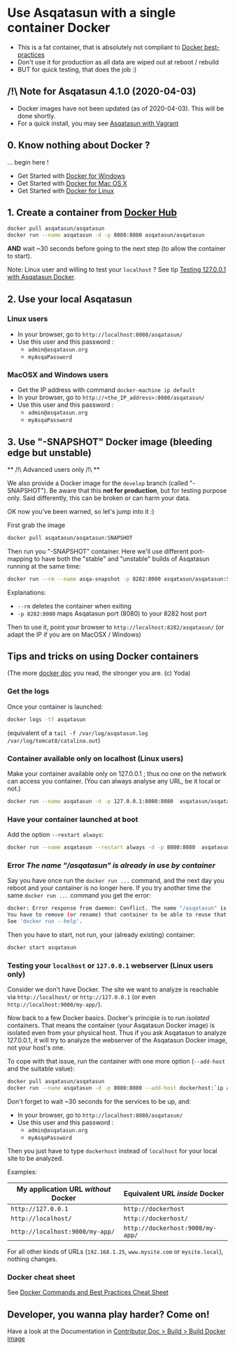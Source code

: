 # Use Asqatasun with a single container Docker

- This is a fat container, that is absolutely not compliant to [Docker best-practices](https://docs.docker.com/engine/userguide/eng-image/dockerfile_best-practices/)
- Don't use it for production as all data are wiped out at reboot / rebuild
- BUT for quick testing, that does the job :)

## /!\ Note for Asqatasun 4.1.0 (2020-04-03)

* Docker images have not been updated (as of 2020-04-03). This will be done shortly.
* For a quick install, you may see [Asqatasun with Vagrant](../Vagrant/README.md) 

## 0. Know nothing about Docker ?

... begin here !

* Get Started with [Docker for Windows](https://docs.docker.com/engine/installation/windows/)
* Get Started with [Docker for Mac OS X](https://docs.docker.com/engine/installation/mac/)
* Get Started with [Docker for Linux](https://docs.docker.com/engine/installation/linux/)

## 1. Create a container from [Docker Hub](https://hub.docker.com/r/asqatasun/asqatasun/)

```sh
docker pull asqatasun/asqatasun  
docker run --name asqatasun -d -p 8080:8080 asqatasun/asqatasun
```

**AND** wait ~30 seconds before going to the next step (to allow the container to start).
 
Note: Linux user and willing to test your `localhost` ? See tip [Testing 127.0.0.1 with Asqatasun Docker](#testing-localhost-127.0.0.1-with-Asqatasun-Docker).

## 2. Use your local Asqatasun

### Linux users

* In your browser, go to `http://localhost:8080/asqatasun/` 
* Use this user and this password :
    * `admin@asqatasun.org`
    * `myAsqaPassword`

### MacOSX and Windows users

* Get the IP address with command `docker-machine ip default`
* In your browser, go to `http://<the_IP_address>:8080/asqatasun/` 
* Use this user and this password :
    * `admin@asqatasun.org`
    * `myAsqaPassword`

## 3. Use "-SNAPSHOT" Docker image (bleeding edge but unstable)

** /!\ Advanced users only /!\ **

We also provide a Docker image for the `develop` branch (called "-SNAPSHOT"). Be aware that this **not for production**, but for testing purpose only. Said differently, this can be broken or can harm your data.

OK now you've been warned, so let's jump into it :) 

First grab the image

```sh
docker pull asqatasun/asqatasun:SNAPSHOT
```

Then run you "-SNAPSHOT" container. Here we'll use different port-mapping to have both the "stable" and "unstable" builds of Asqatasun running at the same time:

```sh
docker run --rm --name asqa-snapshot -p 8282:8080 asqatasun/asqatasun:SNAPSHOT
```

Explanations:

* `--rm` deletes the container when exiting
* `-p 8282:8080` maps Asqatasun port (8080) to your 8282 host port

Then to use it, point your browser to `http://localhost:8282/asqatasun/` (or adapt the IP if you are on MacOSX / Windows)

<h2 id="docker-tips-tricks">Tips and tricks on using Docker containers</h2>

(The more [docker doc](https://docs.docker.com/engine/tutorials/usingdocker/) you read, the stronger you are. (c) Yoda)

### Get the logs

Once your container is launched:

```sh
docker logs -tf asqatasun 
```

(equivalent of a `tail -f /var/log/asqatasun.log /var/log/tomcat8/catalina.out`)

### Container available only on localhost (Linux users)

Make your container available only on 127.0.0.1 ; thus no one on the network can access you container. (You can always analyse any URL, be it local or not.)

```sh
docker run --name asqatasun -d -p 127.0.0.1:8080:8080  asqatasun/asqatasun  
```

### Have your container launched at boot

Add the option `--restart always`:

```sh
docker run --name asqatasun --restart always -d -p 8080:8080  asqatasun/asqatasun  
```

### Error *The name "/asqatasun" is already in use by container*

Say you have once run the `docker run ...` command, and the next day you reboot and your container is no longer here. If you try another time the same `docker run ...` command you get the error:

```sh
docker: Error response from daemon: Conflict. The name "/asqatasun" is already in use by container c3aa3d084d0f3f2053e746c3374cb746b96b9600d988de76d7ded244ad27302d. 
You have to remove (or rename) that container to be able to reuse that name.
See 'docker run --help'.
```

Then you have to start, not run, your (already existing) container:

```sh
docker start asqatasun
```

<h3 id="testing-localhost-127.0.0.1-with-Asqatasun-Docker">Testing your <code>localhost</code> or <code>127.0.0.1</code> webserver (Linux users only)</h3>

Consider we don't have Docker. The site we want to analyze is reachable via `http://localhost/`
or `http://127.0.0.1` (or even `http://localhost:9000/my-app/`).

Now back to a few Docker basics. Docker's principle is to run *isolated* containers. That means
the container (your Asqatasun Docker image) is isolated even from your physical host.
Thus if you ask Asqatasun to analyze 127.0.0.1, it will try to analyze the webserver of the
Asqatasun Docker image, not your host's one.

To cope with that issue, run the container with one more option (`--add-host` and the suitable value):

```sh
docker pull asqatasun/asqatasun  
docker run --name asqatasun -d -p 8080:8080 --add-host dockerhost:`ip addr show docker0 | grep 'inet ' | awk '{print $2}' | cut -d/ -f1` asqatasun/asqatasun
```

Don't forget to wait ~30 seconds for the services to be up, and:

* In your browser, go to `http://localhost:8080/asqatasun/` 
* Use this user and this password :
    * `admin@asqatasun.org`
    * `myAsqaPassword`

Then you just have to type `dockerhost` instead of `localhost` for your local site to be analyzed.

Examples:

My application URL *without* Docker | Equivalent URL *inside* Docker
------------------------------------|------------------------------
`http://127.0.0.1`                  | `http://dockerhost`
`http://localhost/`                 | `http://dockerhost/`
`http://localhost:9000/my-app/`     | `http://dockerhost:9000/my-app/`

For all other kinds of URLs (`192.168.1.25`, `www.mysite.com` or `mysite.local`), nothing changes.

### Docker cheat sheet

See [Docker Commands and Best Practices Cheat Sheet](http://zeroturnaround.com/rebellabs/docker-commands-and-best-practices-cheat-sheet/)

## Developer, you wanna play harder? Come on!

Have a look at the Documentation in [Contributor Doc > Build > Build Docker image](../../30_Contributor_doc/Build/Build_Docker_image.md)

